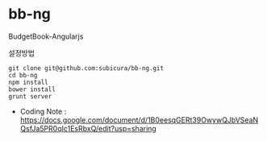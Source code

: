 bb-ng
=========================

BudgetBook-Angularjs

설정방법 

    git clone git@github.com:subicura/bb-ng.git
    cd bb-ng
    npm install
    bower install
    grunt server

* Coding Note : https://docs.google.com/document/d/1B0eesqGERt39OwywQJbVSeaNQsfJa5PR0qIc1EsRbxQ/edit?usp=sharing